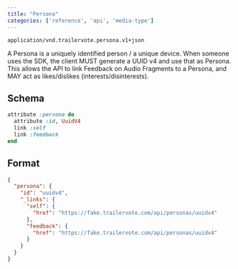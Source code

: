 ```yaml
---
title: "Persona"
categories: ['reference', 'api', 'media-type']
---
```


```
application/vnd.trailervote.persona.v1+json
```

A Persona is a uniquely identified person / a unique device. When someone uses the SDK, the client MUST generate a UUID v4 and use that as Persona. This allows the API to link Feedback on Audio Fragments to a Persona, and MAY act as likes/dislikes (interests/disinterests).

## Schema
```ruby
attribute :persona do
  attribute :id, UuidV4
  link :self
  link :feedback
end
```

## Format
```json
{
  "persona": {
    "id": "uuidv4",
    "_links": {
      "self": {
        "href": "https://fake.trailervote.com/api/personas/uuidv4"
      },
      "feedback": {
        "href": "https://fake.trailervote.com/api/personas/uuidv4"
      }
    }
  }
}
```
